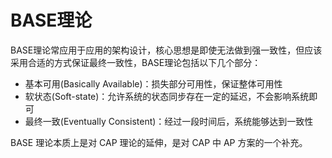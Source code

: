 # BASE理论
BASE理论常应用于应用的架构设计，核心思想是即使无法做到强一致性，但应该采用合适的方式保证最终一致性，BASE理论包括以下几个部分：
- 基本可用(Basically Available)：损失部分可用性，保证整体可用性
- 软状态(Soft-state)：允许系统的状态同步存在一定的延迟，不会影响系统即可
- 最终一致(Eventually Consistent)：经过一段时间后，系统能够达到一致性

BASE 理论本质上是对 CAP 理论的延伸，是对 CAP 中 AP 方案的一个补充。